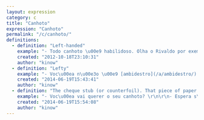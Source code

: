 ```yaml
---
layout: expression
category: c
title: "Canhoto"
expression: "Canhoto"
permalink: "/c/canhoto/"
definitions:
  - definition: "Left-handed"
    example: "- Todo canhoto \u00e9 habilidoso. Olha o Rivaldo por exemplo..."
    created: "2012-10-18T23:10:31"
    author: "kinow"
  - definition: "Lefty"
    example: "- Voc\u00ea n\u00e3o \u00e9 [ambidestro](/a/ambidestro/)! Voc\u00ea \u00e9 canhoto!"
    created: "2014-06-19T15:43:41"
    author: "kinow"
  - definition: "The cheque stub (or counterfoil). That piece of paper left in a cheque book after a page has been taken out. Can also be the receipt or ticket used for record of transactions."
    example: "- Voc\u00ea vai querer o seu canhoto? \r\n\r\n- Espera s\u00f3 um pouco que vou escrever o valor no canhoto pra n\u00e3o esquecer quanto gastei."
    created: "2014-06-19T15:54:08"
    author: "kinow"
---
```

